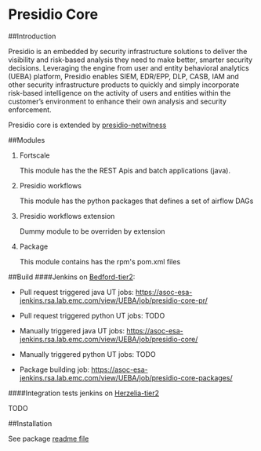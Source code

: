 # Presidio Core

##Introduction

Presidio is an embedded by security infrastructure solutions to deliver the visibility and risk-based analysis they need to make better, smarter security decisions. 
Leveraging the engine from user and entity behavioral analytics (UEBA) platform, Presidio enables SIEM, EDR/EPP, DLP, CASB, IAM and other security infrastructure products to quickly and simply incorporate risk-based intelligence on the activity of users and entities within the customer’s environment to enhance their own analysis and security enforcement.

Presidio core is extended by [presidio-netwitness](https://github.rsa.lab.emc.com/asoc/presidio-netwitness)


##Modules

1) Fortscale
    
    This module has the the REST Apis and batch applications (java).
    
2) Presidio workflows

   This module has the python packages that defines a set of airflow DAGs

3) Presidio workflows extension

   Dummy module to be overriden by extension
   
4) Package

   This module contains has the rpm's pom.xml files

##Build
####Jenkins on [Bedford-tier2](https://rsabwlabauth.corp.emc.com:900/):

* Pull request triggered java UT jobs: https://asoc-esa-jenkins.rsa.lab.emc.com/view/UEBA/job/presidio-core-pr/

* Pull request triggered python UT jobs: TODO

* Manually triggered java UT jobs: https://asoc-esa-jenkins.rsa.lab.emc.com/view/UEBA/job/presidio-core/

* Manually triggered python UT jobs: TODO

* Package building job: https://asoc-esa-jenkins.rsa.lab.emc.com/view/UEBA/job/presidio-core-packages/

####Integration tests jenkins on [Herzelia-tier2](https://rsahzlabauth.corp.emc.com:900/)

TODO

##Installation

See package [readme file](/package/README.md)
